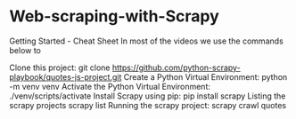 # Web-scraping-with-Scrapy

Getting Started - Cheat Sheet
In most of the videos we use the commands below to

Clone this project: git clone https://github.com/python-scrapy-playbook/quotes-js-project.git
Create a Python Virtual Environment: python -m venv venv
Activate the Python Virtual Environment: ./venv/scripts/activate
Install Scrapy using pip: pip install scrapy
Listing the scrapy projects scrapy list
Running the scrapy project: scrapy crawl quotes
